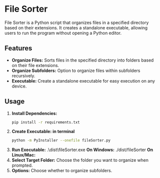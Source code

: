 # File Sorter
File Sorter is a Python script that organizes files in a specified directory based on their extensions. It creates a standalone executable, allowing users to run the program without opening a Python editor.

## Features

- **Organize Files:** Sorts files in the specified directory into folders based on their file extensions.
- **Organize Subfolders:** Option to organize files within subfolders recursively.
- **Executable:** Create a standalone executable for easy execution on any device.

## Usage

1. **Install Dependencies:**
   ```bash
   pip install -r requirements.txt
1. **Create Executable: in terminal**
    ```bash
    python -m PyInstaller --onefile fileSorter.py
1. **Run Executable:**
    .\dist\fileSorter.exe **On Windows:**
    ./dist/fileSorter **On Linux/Mac:**
1. **Select Target Folder:**
    Choose the folder you want to organize when prompted.
1. **Options:**
    Choose whether to organize subfolders.